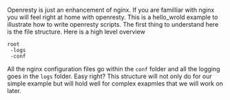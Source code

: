 Openresty is just an enhancement of nginx. If you are familliar with nginx you will feel right at home with openresty. This is a hello_wrold example to illustrate how to write openresty scripts. The first thing to understand here is the file structure. Here is a high level overview


```
root
 -logs
 -conf

``` 
All the nginx configuration files go within the `conf` folder and all the logging goes in the `logs` folder. Easy right? This structure will not only do for our simple example but will hold well for complex exapmles that we will work on later. 
 